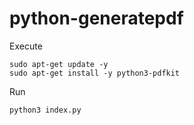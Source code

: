 # python-generatepdf

Execute 
```
sudo apt-get update -y
sudo apt-get install -y python3-pdfkit
```

Run 
```
python3 index.py
```